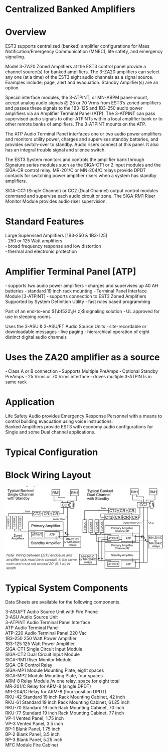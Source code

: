# Centralized Banked Amplifiers  

# Overview  

EST3 supports centralized (banked) amplifier configurations for Mass Notification/Emergency Communication (MNEC), life safety, and emergency signaling.  

Model 3-ZA20 Zoned Amplifiers at the EST3 control panel provide a channel source(s) for banked amplifiers. The 3-ZA20 amplifiers can select any one (at a time) of the EST3 eight audio channels as a signal source. Examples include; page, alert and evacuation. Standby Amplifier(s) are an option.  

Special interface modules, the 3-ATPINT, or MN-ABPM panel-mount, accept analog audio signals $@$ 25 or 70 Vrms from EST3’s zoned amplifiers and passes these signals to the 1B3-125 and 1B3-250 audio power amplifiers via an Amplifier Terminal Panel (ATP). The 3-ATPINT can pass supervised audio signals to other ATPlNTs within a local amplifier bank or to other remote banks of amplifiers. The 3-ATPINT mounts on the ATP.  

The ATP Audio Terminal Panel interfaces one or two audio power amplifiers and monitors utility power, charges and supervises standby batteries, and provides switch-over to standby. Audio risers connect at this panel. It also has an integral trouble signal and silence switch.  

The EST3 System monitors and controls the amplifier bank through Signature series modules such as the SIGA-CT1 or 2 input modules and the SIGA-CR control relay. MR-201/C or MN-204/C relays provide DPDT contacts for switching power amplifier risers when a system has standby amplifiers.  

SIGA-CC1 (Single Channel) or CC2 (Dual Channel) output control modules command and supervise each audio circuit or zone. The SIGA-RM1 Riser Monitor Module provides audio riser supervision.  

# Standard Features  

Large Supervised Amplifiers [1B3-250 & 1B3-125]   
- 250 or 125 Watt amplifiers   
- broad frequency response and low distortion   
- thermal and electronic protection  

# Amplifier Terminal Panel [ATP]  

- supports two audio power amplifiers - charges and supervises up 40 AH batteries - standard 19 inch rack mounting - Terminal Panel Interface Module [3-ATPINT] - supports connection to EST3 Zoned Amplifiers Supported by System Definition Utility - fast rules based programming  

Part of an end-to-end ${\bf520\;H z}$ signaling solution - UL approved for use in sleeping rooms  

Uses the 3-ASU & 3-ASU/FT Audio Source Units - site-recordable or downloadable messages - live paging - hierarchical operation of eight distinct digital audio channels  

# Uses the ZA20 amplifier as a source  

- Class A or B connection - Supports Multiple PreAmps - Optional Standby PreAmps - 25 Vrms or 70 Vrms interface - drives multiple 3-ATPlNTs in same rack  

# Application  

Life Safety Audio provides Emergency Response Personnel with a means to control building evacuation using voice instructions.   
Banked Amplifiers provide EST3 with economy audio configurations for Single and some Dual channel applications.  

# Typical Configuration  

# Block Wiring Layout  

![](images/222de693ca9f6112ffc379633dbaf3a4b78a05810859a31e6e6e7164ffdb8400.jpg)  

# Typical System Components  

Data Sheets are available for the following components.  

3-ASU/FT	 Audio Source Unit with Fire Phone   
3-ASU Audio Source Unit   
3-ATPINT Audio Terminal Panel Interface   
ATP Audio Terminal Panel   
ATP-220 Audio Terminal Panel 220 Vac   
1B3-250 250 Watt Power Amplifier   
1B3-125 125 Watt Power Amplifier   
SIGA-CT1 Single Circuit Input Module   
SIGA-CT2	 Dual Circuit Input Module   
SIGA-RM1	Riser Monitor Module   
SIGA-CR Control Relay   
SIGA-MP1	Module Mounting Plate, eight spaces   
SIGA-MP2	Module Mounting Plate, four spaces   
ARM-8 Relay Module /w one relay, space for eight total   
MR-201/C	Relay for ARM-8 (single DPDT)   
MR-204/C	Relay for ARM-8 (four-position DPDT)   
RKU-42 Standard 19 inch Rack Mounting Cabinet, 42 inch   
RKU-61 Standard 19 inch Rack Mounting Cabinet, 61.25 inch   
RKU-70 Standard 19 inch Rack Mounting Cabinet, 70 inch   
RKU-77 Standard 19 inch Rack Mounting Cabinet, 77 inch   
VP-1 Vented Panel, 1.75 inch   
VP-3 Vented Panel, 3.5 inch   
BP-1 Blank Panel, 1.75 inch   
BP-2 Blank Panel, 3.5 inch   
BP-3 Blank Panel, 5.25 inch   
MFC Module Fire Cabinet  